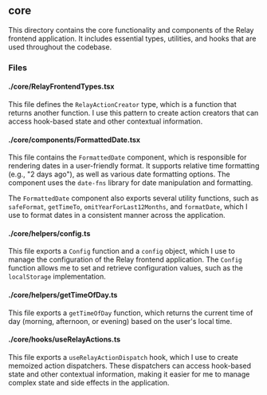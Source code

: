 ## core

This directory contains the core functionality and components of the Relay frontend application. It includes essential types, utilities, and hooks that are used throughout the codebase.

### Files

#### ./core/RelayFrontendTypes.tsx

This file defines the `RelayActionCreator` type, which is a function that returns another function. I use this pattern to create action creators that can access hook-based state and other contextual information.

#### ./core/components/FormattedDate.tsx

This file contains the `FormattedDate` component, which is responsible for rendering dates in a user-friendly format. It supports relative time formatting (e.g., "2 days ago"), as well as various date formatting options. The component uses the `date-fns` library for date manipulation and formatting.

The `FormattedDate` component also exports several utility functions, such as `safeFormat`, `getTimeTo`, `omitYearForLast12Months`, and `formatDate`, which I use to format dates in a consistent manner across the application.

#### ./core/helpers/config.ts

This file exports a `Config` function and a `config` object, which I use to manage the configuration of the Relay frontend application. The `Config` function allows me to set and retrieve configuration values, such as the `localStorage` implementation.

#### ./core/helpers/getTimeOfDay.ts

This file exports a `getTimeOfDay` function, which returns the current time of day (morning, afternoon, or evening) based on the user's local time.

#### ./core/hooks/useRelayActions.ts

This file exports a `useRelayActionDispatch` hook, which I use to create memoized action dispatchers. These dispatchers can access hook-based state and other contextual information, making it easier for me to manage complex state and side effects in the application.